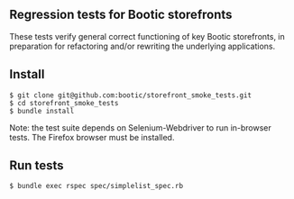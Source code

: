 ## Regression tests for Bootic storefronts

These tests verify general correct functioning of key Bootic storefronts,
in preparation for refactoring and/or rewriting the underlying applications.

## Install

    $ git clone git@github.com:bootic/storefront_smoke_tests.git
    $ cd storefront_smoke_tests
    $ bundle install

Note: the test suite depends on Selenium-Webdriver to run in-browser tests. The Firefox browser must be installed.

## Run tests

    $ bundle exec rspec spec/simplelist_spec.rb
